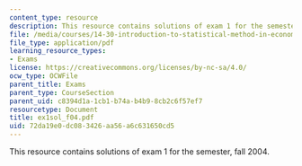 ```yaml
---
content_type: resource
description: This resource contains solutions of exam 1 for the semester, fall 2004.
file: /media/courses/14-30-introduction-to-statistical-method-in-economics-spring-2006/72da19e0dc083426aa56a6c631650cd5_ex1sol_f04.pdf
file_type: application/pdf
learning_resource_types:
- Exams
license: https://creativecommons.org/licenses/by-nc-sa/4.0/
ocw_type: OCWFile
parent_title: Exams
parent_type: CourseSection
parent_uid: c8394d1a-1cb1-b74a-b4b9-8cb2c6f57ef7
resourcetype: Document
title: ex1sol_f04.pdf
uid: 72da19e0-dc08-3426-aa56-a6c631650cd5
---
```

This resource contains solutions of exam 1 for the semester, fall 2004.